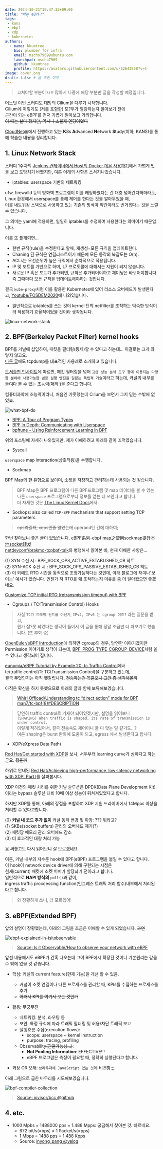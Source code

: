 ```yaml
---
date: 2024-10-21T19:47:33+09:00
title: "Why eBPF?"
tags:
 - kans
 - ebpf
 - xdp
 - kubernetes
authors:
  - name: kkumtree
    bio: plumber for infra
    email: mscho7969@ubuntu.com
    launchpad: mscho7969
    github: kkumtree
    profile: https://avatars.githubusercontent.com/u/52643858?v=4 
image: cover.png
draft: false # 글 초안 여부
---
```


> 고쳐야할 부분이 `너무` 많아서 나중에 해당 부분만 글을 작성할 예정입니다.  

어느덧 이번 스터디도 대망의 Cilium을 다루기 시작합니다.  
Cilium에 이렇게도 (저를 포함한) 모?두가 열광하는지 알아보기 전에  
근간이 되는 eBPF를 먼저 가볍게 알아보고 가려합니다.  
~~이 때는 설마 했지만, 역시나 스불재 엔딩이었다~~  

[CloudNet@](https://gasidaseo.notion.site/CloudNet-Blog-c9dfa44a27ff431dafdd2edacc8a1863)에서 진행하고 있는 **K**8s **A**dvanced **N**etwork **S**tudy(이하, KANS)를 통해 학습한 내용을 정리합니다.  

## 1. Linux Network Stack  

스터디 1주차의 [Jenkins 컨테이너에서 Host의 Docker 데몬 사용하기](https://blog.minseong.xyz/post/kans-1w-container-socket/)에서 가볍게 맛을 보고 도망치기 바빴지만, 여튼 아래의 사항은 스쳐지나갔습니다.  

- iptables: userspace 기반의 네트워킹

ufw, firewalld 등의 방화벽 프로그램이 이를 래핑하였다는 건 대충 넘어간다하더라도,  
Linux 환경에서 userspace를 통해 제어를 한다는 것을 알아두었을 때,  
이를 네트워킹 스텍으로 사용하고 있는 기존의 방식이 약간이라도 번거롭다는 것을 느낄 수 있습니다.  

그 의미는 yaml에 적용하면, 일일히 iptables를 수정하여 사용한다는 의미이기 때문입니다.  

이를 또 풀게되면...  

- 한번 규칙(rule)을 수정한다고 할때, 재생성=모든 규칙을 업데이트한다.  
- Chaning 된 규칙은 연결리스트이기 때문에 모든 동작의 복잡도는 O(n).  
- ACLs는 우선순위가 높은 규칙에서 순차적으로 적용됩니다.  
- IP 및 포트를 기반으로 하며, L7 프로토콜에 대해서는 지원이 되지 않습니다.  
- 새로운 IP 혹은 포트가 추가되면, 규칙은 추가되어야하고 체이닝은 바뀌어야합니다.  
  즉 그때마다 모든 규칙을 업데이트해야하는 것입니다.  

결국 `kube-proxy`처럼 이를 활용한 Kubernetes에 있어 리소스 오버헤드가 발생한다고, [Youtube/FOSDEM2020](https://www.youtube.com/watch?v=lrP7hk-EW4U)에 나와있습니다.  

- 일반적으로 iptables를 쓰는 것이 kernel 단의 netfilter를 조작하는 익숙한 방식이라 적용하기 효율적이었을 것이라 생각됩니다.  

![linux-network-stack](images/linux-network-stack.png)

## 2. BPF(Berkeley Packet Filter) kernel hooks

BPF를 커널에 삽입하여, 패킷을 필터링(통제)할 수 있다고 하는데... 이걸로는 크게 와닿지 않고요.  
[다른 글](https://blog.naver.com/kangdorr/222593265958)에도 tcpdump를 대표적인 사용례로 소개하고 있습니다.  

[도서출판 인사이트](https://blog.insightbook.co.kr/2021/07/19/bpf-%EC%84%B1%EB%8A%A5-%EB%B6%84%EC%84%9D-%EB%8F%84%EA%B5%AC-bpf-%ED%8A%B8%EB%A0%88%EC%9D%B4%EC%8B%B1%EC%9D%84-%ED%86%B5%ED%95%9C-%EB%A6%AC%EB%88%85%EC%8A%A4-%EC%8B%9C%EC%8A%A4%ED%85%9C-%EA%B4%80/)에 따르면, 패킷 필터링을 넘어 `고급 성능 분석 도구 등에 이용되는 다양한 분야에 사용가능한 범용 실행 엔진을 일컽는 독립적 기술`이라고 하는데, 커널의 내부를 들여다 볼 수 있는 초능력(매직!)을 준다고 합니다.  

컴퓨터과학에 초능력이라니, 처음엔 갸웃했는데 Cilium을 보면서 그저 믿는 수밖에 없었죠.  

![what-bpf-do](images/what-bpf-do.png)  

- [BPF: A Tour of Program Types](https://blogs.oracle.com/linux/post/bpf-a-tour-of-program-types)  
- [BPF In Depth: Communicating with Userspace](https://blogs.oracle.com/linux/post/bpf-in-depth-communicating-with-userspace)  
- [bpftune - Using Reinforcement Learning in BPF](https://blogs.oracle.com/linux/post/bpftune-using-reinforcement-learning-in-bpf)  

위의 포스팅에 자세히 나와있지만, 제가 이해하려고 아래와 같이 끄적였습니다.  

- Syscall

`userspace` map interaction(상호작용)을 수행합니다.  

- Sockmap

BPF Map의 한 유형으로 보이며, 소켓을 저장하고 관리하는데 사용되는 것 같습니다.  

> BPF Map은 BPF 프로그램이 다른 BPF프로그램 및 map 데이터를 볼 수 있는 다른 `userspace` 프로그램으로부터 정보를 얻는 데 쓰인다고 합니다.  
> 더 자세한 것은 [The Linux Kernel Docs](https://docs.kernel.org/6.10/bpf/map_sockmap.html)에서.  

- Sockops: also called `TCP-BPF` mechanism that support setting TCP parameters.   

> ~~ops라길래, xops인줄 알았는데~~ operand인 건에 대하여;  

한번 찾아보니 좋은 글이 있었습니다. [eBPF系列-ebpf map之使用sockmap提升本地socket转发](https://jaegerw2016.github.io/posts/2022/11/25/Use-eBPF-map-sockmap-redir-localhost-socket.html)  
[netdevconf/brakmo-tcpbpf-talk](https://netdevconf.info/2.2/papers/brakmo-tcpbpf-talk.pdf)와 병행해서 읽어본 바, 현재 이해한 사항은...  

(1) SYN 수신 시 : BPF_SOCK_OPS_ACTIVE_ESTABLISHED_CB 히트  
(2) SYN-ACK 수신 시 : BPF_SOCK_OPS_PASSIVE_ESTABLISHED_CB 히트  
(3) 이 외에도 RTO 시간을 동적으로 조정가능하다는 것인데, 아래 블로그에 재미나'보이는' 예시가 있습니다. 언젠가 저 RTO를 왜 조작하는지 이유를 좀 더 알아봤으면 좋겠네요.  

[Customize TCP initial RTO (retransmission timeout) with BPF](https://arthurchiao.art/blog/customize-tcp-initial-rto-with-bpf/)  

- Cgroups / TC(Transmission Control) Hooks  

> 사실 `TC가 트래픽 컨트롤 아닌가`, `IPv4, IPv6 는 cgroup 이죠?` 라는 질문을 받고,  
> 뭔가 잘?못 되었다는 생각이 들어서 이 글을 통해 정말 조금만 더 파보기로 했습니다. (또 후회 중)  

[OpenEuler/eBPF Introduction](https://www.openeuler.org/en/blog/MrRlu/2021-01-04-openEuler-eBPF-introduce.html)에 의하면 cgroup의 경우, 당연한 이야기겠지만 Permission 이야기로 생각이 되는데, [BPF_PROG_TYPE_CGROUP_DEVICE](https://docs.ebpf.io/linux/program-type/BPF_PROG_TYPE_CGROUP_DEVICE/)처럼 쓸 수 있다고 생각되어 집니다.  

[eunomia/eBPF Tutorial by Example 20: tc Traffic Control](https://eunomia.dev/tutorials/20-tc/)에서  
tc(traffic control)과 TC(Transmission Control)을 구분하고 있는데,  
결국 무엇인지는 아직 헷갈립니다. ~~전송하는건 똑같으니 그만 좀 생각해볼까~~  

아직은 확신을 하지 못했으므로 아래의 글과 함께 보류해보겠습니다.  
> [Whirl Offload/Understanding tc “direct action” mode for BPF](https://qmonnet.github.io/whirl-offload/2020/04/11/tc-bpf-direct-action/)  
> [man7/tc-bpf(8)#DESCRIPTION](https://www.man7.org/linux/man-pages/man8/tc.8.html#DESCRIPTION)  

> 당연히 traffic control로 기재야 되어있겠지만, 설명을 읽어보니  
> `(SHAPING) When traffic is shaped, its rate of transmission is under control.`  
> 이렇게 적혀있어서, 결국 전송속도 제어이니 둘 다 맞는 말 같기도...?  
> 여튼 shaping은 burst 완화에 도움이 되고, egress 에서 발생한다고 합니다.  

- XDP(eXpress Data Path)

[Red Hat/Get started with XDP](https://developers.redhat.com/blog/2021/04/01/get-started-with-xdp)을 보니, 서두부터 learning curve가 심하다고 하는군요. ~~접을까~~  

하위로 안내된 [Red Hat/Achieving high-performance, low-latency networking with XDP: Part I](https://developers.redhat.com/blog/2018/12/06/achieving-high-performance-low-latency-networking-with-xdp-part-1)를 살펴봅시다.  

XDP 이전의 패킷 처리를 위한 커널 솔루션은 DPDK(Data Plane Development Kit)이라는 bypass 솔루션 대비 10배 이상 성능이 뒤쳐져있었다고 합니다.  

하지만 XDP를 통해, 아래의 장점을 포함하여 XDP 지원 드라이버에서 14Mpps 이상을 처리할 수 있다고합니다. 

(0) **커널 내 코드 추가 없이** 커널 동작 변경 및 확장: ??? 뭐라고?  
(1) SKBs(socket buffers) 관리의 오버헤드 제거(?)  
(2) 패킷당 메모리 관리 오버헤드 감소  
(3) 더 효과적인 대량 처리 가능  

음 써놓고도 다시 읽어보니 잘 모르겠네요. 

여튼, 커널 내부의 저수준 hook에 BPF(eBPF) 프로그램을 붙일 수 있다고 합니다.   
이 hook이 network device driver에 의해 구현되는 시점은  
현재(current) 패킷에 소켓 버퍼가 할당되기 전이라고 합니다.  
일반적으로 **NAPI 방식의** `poll()`과 같이,  
ingress traffic proccessing function(인그레스 트래픽 처리 함수)내부에서 처리된다고 합니다.  

> 와 장황하게 쓰니, 더 모르겠어!  

## 3. eBPF(Extended BPF)  

앞의 설명이 장황했는데, 아래의 그림을 조금은 이해할 수 있게 되었습니다. ~~과연~~  

![ebpf-explained-in-isitobservable](images/ebpf-explained-in-isitobservable.png)  
> [Source: Is it Observable/How to observe your network with eBPF](https://isitobservable.io/observability/kubernetes/how-to-observe-your-network-with-ebpf)

앞선 내용에서도 eBPF가 간혹 나오는데 그야 BPF에서 확장된 것이니 기본원리는 같을 수 밖에 없을 것 같습니다.  

- 핵심: 커널의 current feature(현재 기능)을 개선 할 수 있음.  
  - 커널이 소켓 연결이나 다른 프로세스를 관리할 때, KPIs를 수집하는 프로세스를 추가
  - ~~어째서 KPI를 여기서 보는 것인가~~  

- 활용: 무궁무진  
  - 네트워킹: 분석, 라우팅 등  
  - 보안: 특정 규칙에 따라 트래픽 필터링 및 허용/차단 트래픽 보고
  - 실행흐름 수집(execution flows):  
    - scope: userspace ~ kernel instruction  
    - purpose: tracing, profiling  
  - Observability~~(관찰가능성...)~~:  
    - **Not Pooling Information**: EFFECTIVE!!!  
    - eBPF 프로그람은 측정이 필요할 때, 정확히 실행된다고 합니다.  

- 과장 OR 오해: `브라우저에 JavaScript 있는 것`에 비견함;;;  

아래 그림으로 급한 마무리를 시도해보겠습니다.  

![bpf-compiler-collection](images/bpf-compiler-collection.png)

> [Source: iovisor/bcc @github](https://github.com/iovisor/bcc)

## 4. etc. 

- 1000 Mpbs = 1488000 pps = 1.488 Mpps: 궁금해서 찾아본 것. 빠르네요.  
  - 672 bit/s(=bps) = 1 Packet/s(=pps)  
  - 1 Mbps = 1488 pps = 1.488 Kpps  
  - Source: [inyong_pang @velog](https://velog.io/@inyong_pang/Network-%EB%8D%B0%EC%9D%B4%ED%84%B0-%EB%8B%A8%EC%9C%84-%EB%84%A4%ED%8A%B8%EC%9B%8C%ED%81%AC-%EC%A0%84%EC%86%A1-%EB%8B%A8%EC%9C%84)